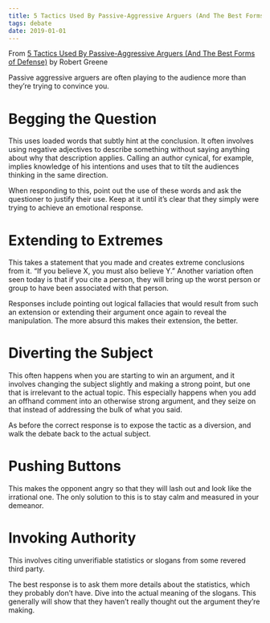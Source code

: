 ```yaml
---
title: 5 Tactics Used By Passive-Aggressive Arguers (And The Best Forms of Defense)
tags: debate
date: 2019-01-01
---
```


From [5 Tactics Used By Passive-Aggressive Arguers (And The Best Forms of Defense)](https://medium.com/the-mission/5-tactics-used-by-passive-aggressive-arguers-and-the-best-forms-of-defense-42a9348b60ed) by Robert Greene

Passive aggressive arguers are often playing to the audience more than they’re trying to convince you.

# Begging the Question
This uses loaded words that subtly hint at the conclusion. It often involves using negative adjectives to describe something without saying anything about why that description applies. Calling an author cynical, for example, implies knowledge of his intentions and uses that to tilt the audiences thinking in the same direction.

When responding to this, point out the use of these words and ask the questioner to justify their use. Keep at it until it’s clear that they simply were trying to achieve an emotional response.

# Extending to Extremes
This takes a statement that you made and creates extreme conclusions from it. “If you believe X, you must also believe Y.”  Another variation often seen today is that if you cite a person, they will bring up the worst person or group to have been associated with that person.

Responses include pointing out logical fallacies that would result from such an extension or extending their argument once again to reveal the manipulation. The more absurd this makes their extension, the better.

# Diverting the Subject
This often happens when you are starting to win an argument, and it involves changing the subject slightly and making a strong point, but one that is irrelevant to the actual topic. This especially happens when you add an offhand comment into an otherwise strong argument, and they seize on that instead of addressing the bulk of what you said.

As before the correct response is to expose the tactic as a diversion, and walk the debate back to the actual subject.

# Pushing Buttons
This makes the opponent angry so that they will lash out and look like the irrational one. The only solution to this is to stay calm and measured in your demeanor.

# Invoking Authority
This involves citing unverifiable statistics or slogans from some revered third party.

The best response is to ask them more details about the statistics, which they probably don’t have. Dive into the actual meaning of the slogans. This generally will show that they haven’t really thought out the argument they’re making.



